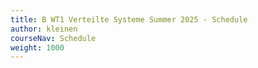 ```yaml
---
title: B WT1 Verteilte Systeme Summer 2025 - Schedule
author: kleinen
courseNav: Schedule
weight: 1000
---
```



